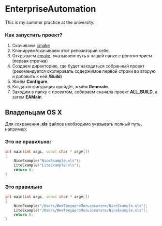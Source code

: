 # EnterpriseAutomation
This is my summer practice at the university.

### Как запустить проект?

1. Скачиваем [cmake](http://www.cmake.org)
2. Клонируем/скачиваем этот репозиторий себе.
3. Открываем [cmake](http://www.cmake.org), указываем путь к нашей папке с репозиторием (первая строчка)
4. Создаем директорию, где будет находиться собранный проект (рекомендуется скопировать содержимое первой строки во вторую и добавить к ней **/Build**)
5. Жмём **Configure**.
6. Когда конфигурация пройдёт, жмём **Generate**.
7. Заходим в папку с проектом, собираем сначала проект **ALL_BUILD**, а затем **EAMain**.

## Владельцам OS X

Для сохранения **.xls** файлов необходимо указывать полный путь, например:

### Это не правильно:

``` C++
int main(int argc, const char * argv[])
{
    NiceExample("NiceExample.xls");
    LiteExample("LiteExample.xls");
    return 0;
}
```

### Это правильно

``` C++
int main(int argc, const char * argv[])
{
    NiceExample("/Users/ИмяТекущегоПользователя/NiceExample.xls");
    LiteExample("/Users/ИмяТекущегоПользователя/NiceExample.xls");
    return 0;
}
```
